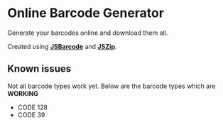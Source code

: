 # Online Barcode Generator
Generate your barcodes online and download them all.

Created using [**JSBarcode**](https://github.com/lindell/JsBarcode) and [**JSZip**](https://github.com/Stuk/jszip).

## Known issues
Not all barcode types work yet. Below are the barcode types which are **WORKING**

- CODE 128
- CODE 39
